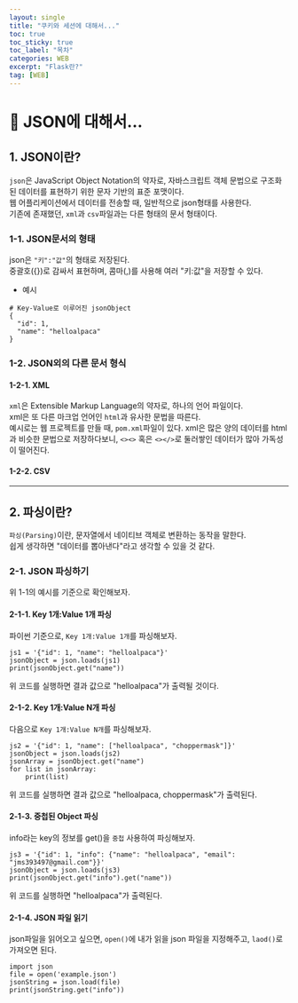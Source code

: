 ```yaml
---
layout: single
title: "쿠키와 세션에 대해서..."
toc: true
toc_sticky: true
toc_label: "목차"
categories: WEB
excerpt: "Flask란?"
tag: [WEB]
---
```


# 📘 JSON에 대해서...
## 1. JSON이란?
`json`은 JavaScript Object Notation의 약자로, 자바스크립트 객체 문법으로 구조화된 데이터를 표현하기 위한 문자 기반의 표준 포맷이다.  
웹 어플리케이션에서 데이터를 전송할 때, 일반적으로 json형태를 사용한다.  
기존에 존재했던, `xml`과 `csv`파일과는 다른 형태의 문서 형태이다.  

### 1-1. JSON문서의 형태
json은 `"키":"값"`의 형태로 저장된다.  
중괄호({})로 감싸서 표현하며, 콤마(,)를 사용해 여러 "키:값"을 저장할 수 있다.  
- 예시
```
# Key-Value로 이루어진 jsonObject
{
  "id": 1,
  "name": "helloalpaca"
}
```

### 1-2. JSON외의 다른 문서 형식
#### 1-2-1. XML
`xml`은 Extensible Markup Language의 약자로, 하나의 언어 파일이다.  
xml은 또 다른 마크업 언어인 `html`과 유사한 문법을 따른다.  
예시로는 웹 프로젝트를 만들 때, `pom.xml`파일이 있다.
xml은 많은 양의 데이터를 html과 비슷한 문법으로 저장하다보니, `<><>` 혹은 `<></>`로 둘러쌓인 데이터가 많아 가독성이 떨어진다.  

#### 1-2-2. CSV

---
## 2. 파싱이란?
`파싱(Parsing)`이란, 문자열에서 네이티브 객체로 변환하는 동작을 말한다.  
쉽게 생각하면 "데이터를 뽑아낸다"라고 생각할 수 있을 것 같다.  

### 2-1. JSON 파싱하기
위 1-1의 예시를 기준으로 확인해보자.  
#### 2-1-1. Key 1개:Value 1개 파싱
파이썬 기준으로, `Key 1개:Value 1개`를 파싱해보자.  
```
js1 = '{"id": 1, "name": "helloalpaca"}'  
jsonObject = json.loads(js1)
print(jsonObject.get("name"))
```
위 코드를 실행하면 결과 값으로 "helloalpaca"가 출력될 것이다.  

#### 2-1-2. Key 1개:Value N개 파싱
다음으로 `Key 1개:Value N개`를 파싱해보자.  
```
js2 = '{"id": 1, "name": ["helloalpaca", "choppermask"]}'
jsonObject = json.loads(js2)
jsonArray = jsonObject.get("name")
for list in jsonArray:
    print(list)
```
위 코드를 실행하면 결과 값으로 "helloalpaca, choppermask"가 출력된다.  

#### 2-1-3. 중첩된 Object 파싱
info라는 key의 정보를 get()을 `중첩` 사용하여 파싱해보자.  
```
js3 = '{"id": 1, "info": {"name": "helloalpaca", "email": "jms393497@gmail.com"}}'
jsonObject = json.loads(js3)
print(jsonObject.get("info").get("name"))
```

위 코드를 실행하면 "helloalpaca"가 출력된다.  

#### 2-1-4. JSON 파일 읽기
json파일을 읽어오고 싶으면, `open()`에 내가 읽을 json 파일을 지정해주고, `laod()`로 가져오면 된다.  
```
import json  
file = open('example.json')
jsonString = json.load(file)
print(jsonString.get("info"))
```
